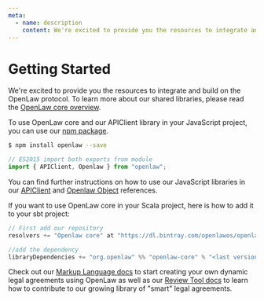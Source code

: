 ```yaml
---
meta:
  - name: description
    content: We're excited to provide you the resources to integrate and build on the OpenLaw protocol.
---
```


# Getting Started

We're excited to provide you the resources to integrate and build on the OpenLaw protocol. To learn more about our shared libraries, please read the [OpenLaw core overview](/openlaw-core/).

To use OpenLaw core and our APIClient library in your JavaScript project, you can use our [npm package](https://www.npmjs.com/package/openlaw).

```sh
$ npm install openlaw --save
```

```js
// ES2015 import both exports from module
import { APIClient, Openlaw } from "openlaw";
```

You can find further instructions on how to use our JavaScript libraries in our [APIClient](/api-client/) and [Openlaw Object](/openlaw-object/) references.

If you want to use OpenLaw core in your Scala project, here is how to add it to your sbt project:

```scala
// First add our repository
resolvers += "Openlaw core" at "https://dl.bintray.com/openlawos/openlaw-core"

//add the dependency
libraryDependencies += "org.openlaw" %% "openlaw-core" % "<last version>"
```

Check out our [Markup Language docs](/markup-language/) to start creating your own dynamic legal agreements using OpenLaw as well as our [Review Tool docs](/review-tool/) to learn how to contribute to our growing library of "smart" legal agreements.
